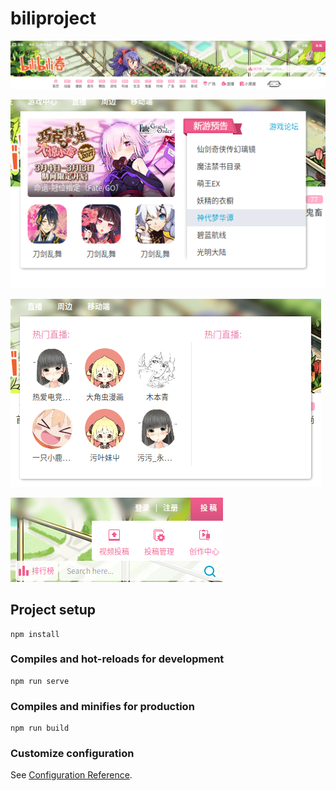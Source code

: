 # biliproject

![](./index.png)

![](./index1.png)

![](./index2.png)

![](./index3.png)

## Project setup

```
npm install
```

### Compiles and hot-reloads for development
```
npm run serve
```

### Compiles and minifies for production
```
npm run build
```

### Customize configuration
See [Configuration Reference](https://cli.vuejs.org/config/).
